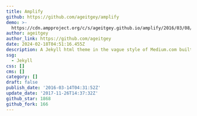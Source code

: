 ```yaml
---
title: Amplify
github: https://github.com/ageitgey/amplify
demo: >-
  https://cdn.ampproject.org/c/s/ageitgey.github.io/amplify/2016/03/08/example-post.html
author: ageitgey
author_link: https://github.com/ageitgey
date: 2024-02-18T04:51:16.455Z
description: A Jekyll html theme in the vague style of Medium.com built using Google AMP
ssg:
  - Jekyll
css: []
cms: []
category: []
draft: false
publish_date: '2016-03-14T04:31:52Z'
update_date: '2017-11-26T14:37:32Z'
github_star: 1868
github_fork: 166
---
```

